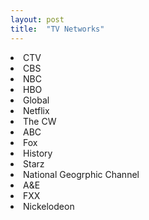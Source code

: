 ```yaml
---
layout: post
title:  "TV Networks"
---
```


<li>CTV</li>
<li>CBS</li>
<li>NBC</li>
<li>HBO</li>
<li>Global</li>
<li>Netflix</li>
<li>The CW</li>
<li>ABC</li>
<li>Fox</li>
<li>History</li>
<li>Starz</li>
<li>National Geogrphic Channel</li>
<li>A&E</li>
<li>FXX</li>
<li>Nickelodeon</li>
